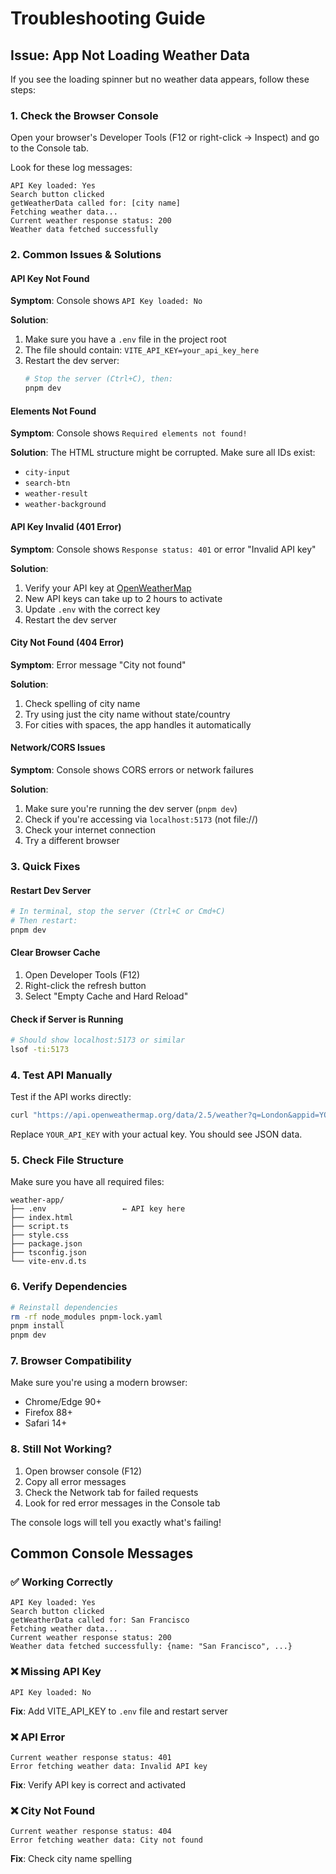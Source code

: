 # Troubleshooting Guide

## Issue: App Not Loading Weather Data

If you see the loading spinner but no weather data appears, follow these steps:

### 1. Check the Browser Console

Open your browser's Developer Tools (F12 or right-click → Inspect) and go to the Console tab.

Look for these log messages:

```
API Key loaded: Yes
Search button clicked
getWeatherData called for: [city name]
Fetching weather data...
Current weather response status: 200
Weather data fetched successfully
```

### 2. Common Issues & Solutions

#### API Key Not Found

**Symptom**: Console shows `API Key loaded: No`

**Solution**:

1. Make sure you have a `.env` file in the project root
2. The file should contain: `VITE_API_KEY=your_api_key_here`
3. Restart the dev server:
   ```bash
   # Stop the server (Ctrl+C), then:
   pnpm dev
   ```

#### Elements Not Found

**Symptom**: Console shows `Required elements not found!`

**Solution**: The HTML structure might be corrupted. Make sure all IDs exist:

- `city-input`
- `search-btn`
- `weather-result`
- `weather-background`

#### API Key Invalid (401 Error)

**Symptom**: Console shows `Response status: 401` or error "Invalid API key"

**Solution**:

1. Verify your API key at [OpenWeatherMap](https://openweathermap.org/api)
2. New API keys can take up to 2 hours to activate
3. Update `.env` with the correct key
4. Restart the dev server

#### City Not Found (404 Error)

**Symptom**: Error message "City not found"

**Solution**:

1. Check spelling of city name
2. Try using just the city name without state/country
3. For cities with spaces, the app handles it automatically

#### Network/CORS Issues

**Symptom**: Console shows CORS errors or network failures

**Solution**:

1. Make sure you're running the dev server (`pnpm dev`)
2. Check if you're accessing via `localhost:5173` (not file://)
3. Check your internet connection
4. Try a different browser

### 3. Quick Fixes

#### Restart Dev Server

```bash
# In terminal, stop the server (Ctrl+C or Cmd+C)
# Then restart:
pnpm dev
```

#### Clear Browser Cache

1. Open Developer Tools (F12)
2. Right-click the refresh button
3. Select "Empty Cache and Hard Reload"

#### Check if Server is Running

```bash
# Should show localhost:5173 or similar
lsof -ti:5173
```

### 4. Test API Manually

Test if the API works directly:

```bash
curl "https://api.openweathermap.org/data/2.5/weather?q=London&appid=YOUR_API_KEY&units=metric"
```

Replace `YOUR_API_KEY` with your actual key. You should see JSON data.

### 5. Check File Structure

Make sure you have all required files:

```
weather-app/
├── .env                 ← API key here
├── index.html
├── script.ts
├── style.css
├── package.json
├── tsconfig.json
└── vite-env.d.ts
```

### 6. Verify Dependencies

```bash
# Reinstall dependencies
rm -rf node_modules pnpm-lock.yaml
pnpm install
pnpm dev
```

### 7. Browser Compatibility

Make sure you're using a modern browser:

- Chrome/Edge 90+
- Firefox 88+
- Safari 14+

### 8. Still Not Working?

1. Open browser console (F12)
2. Copy all error messages
3. Check the Network tab for failed requests
4. Look for red error messages in the Console tab

The console logs will tell you exactly what's failing!

## Common Console Messages

### ✅ Working Correctly

```
API Key loaded: Yes
Search button clicked
getWeatherData called for: San Francisco
Fetching weather data...
Current weather response status: 200
Weather data fetched successfully: {name: "San Francisco", ...}
```

### ❌ Missing API Key

```
API Key loaded: No
```

**Fix**: Add VITE_API_KEY to `.env` file and restart server

### ❌ API Error

```
Current weather response status: 401
Error fetching weather data: Invalid API key
```

**Fix**: Verify API key is correct and activated

### ❌ City Not Found

```
Current weather response status: 404
Error fetching weather data: City not found
```

**Fix**: Check city name spelling
